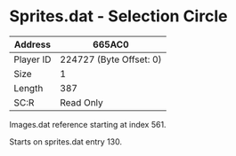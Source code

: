 
#  Sprites.dat - Selection Circle
Address   | 665AC0
----------|-------------
Player ID | 224727 (Byte Offset: 0)
Size 	  | 1
Length 	  | 387
SC:R      | Read Only

Images.dat reference starting at index 561.
Starts on sprites.dat entry 130.
